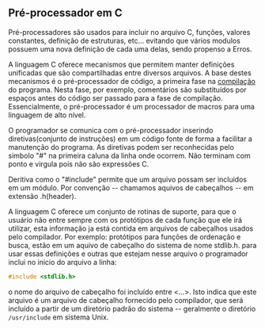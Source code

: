 ## Pré-processador em C

Pré-processadores são usados para incluir no arquivo C, funções, valores constantes, definição de estruturas, etc... evitando que vários modulos possuem uma nova definição de cada uma delas, sendo propenso a Erros. 

A linguagem C oferece mecanismos que permitem manter definições unificadas que são compartilhadas entre diversos arquivos. A base destes mecanismos é o pré-processador de código, a primeira fase na [compilação](https://github.com/olavodotpy/C/blob/Master/docs/compilador-C/COMPILADOR.md) do programa. Nesta fase, por exemplo, comentários são substituídos por espaços antes do código ser passado para a fase de compilação. Essencialmente, o pré-processador é um processador de macros para uma linguagem de alto nível.

O programador se comunica com o pré-processador inserindo diretivas(conjunto de instruções) em um código fonte de forma a facilitar a manutenção do programa. As diretivas podem ser reconhecidas pelo simbolo "#" na primeira caluna da linha onde ocorrem. Não terminam com ponto e virgula pois não são expressões C.

Deritiva como o "#include" permite que um arquivo possam ser incluidos em um módulo. Por convenção -- chamamos aquivos de cabeçalhos -- em extensão .h(header).

A linguagem C oferece um conjunto de rotinas de suporte, para que o usuário não entre sempre com os protótipos de cada função que ele irá utilizar, esta informação ja está contida em arquivos de cabeçalhos usados pelo compilador. Por exemplo: protótipos para funções de ordenação e busca, estão em um aquivo de cabeçalho do sistema de nome stdlib.h. para usar essas definições e outras que estejam nesse arquivo o programador inclui no inicio do arquivo a linha:

```c
#include <stdlib.h>
```

o nome do arquivo de cabeçalho foi incluído entre <...>. Isto indica que este arquivo é um arquivo de cabeçalho fornecido pelo compilador, que será incluído a partir de um diretório padrão do sistema  -- geralmente o diretório ```/usr/include``` em sistema Unix.
